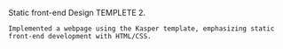 Static front-end Design TEMPLETE 2.


    Implemented a webpage using the Kasper template, emphasizing static front-end development with HTML/CSS.
   
